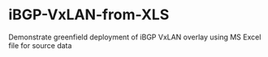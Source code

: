 # iBGP-VxLAN-from-XLS
Demonstrate greenfield deployment of iBGP VxLAN overlay using MS Excel file for source data
